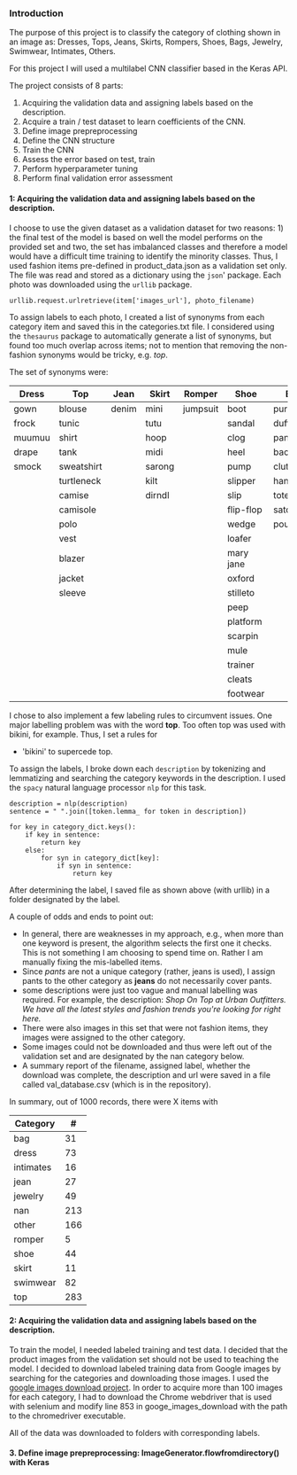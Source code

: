 
### Introduction ###
The purpose of this project is to classify the category of clothing shown in an image as:
Dresses, Tops, Jeans, Skirts, Rompers, Shoes, Bags, Jewelry, Swimwear, Intimates, Others.

For this project I will used a multilabel CNN classifier based in the Keras API.

The project consists of 8 parts:
1. Acquiring the validation data and assigning labels based on the description.  
2. Acquire a train / test dataset to learn coefficients of the CNN.
3. Define image prepreprocessing
4. Define the CNN structure
5. Train the CNN
6. Assess the error based on test, train
7. Perform hyperparameter tuning
8. Perform final validation error assessment

#### 1: Acquiring the validation data and assigning labels based on the description.  ####
I choose to use the given dataset as a validation dataset for two reasons: 1) the final test of the model is based on well
the model performs on the provided set and two, the set has imbalanced classes and therefore a model would have a difficult
time training to identify the minority classes. Thus, I used fashion items pre-defined in product_data.json as a validation set only.
The file was read and stored as a dictionary using the `json`' package. Each photo was downloaded using the `urllib` package. 

```
urllib.request.urlretrieve(item['images_url'], photo_filename)
```

To assign labels to each photo, I created a list of synonyms from each category item and saved this in the categories.txt file.
I considered using the `thesaurus` package to automatically generate a list of synonyms, but found too much overlap across items;
not to mention that removing the non-fashion synonyms would be tricky, e.g. _top_.

The set of synonyms were:

| Dress  | Top        | Jean  | Skirt  | Romper   | Shoe      | Bag      | Jewelry  | Swimwear | Intimates | Others |
|--------|------------|-------|--------|----------|-----------|----------|----------|----------|-----------|--------|
| gown   | blouse     | denim | mini   | jumpsuit | boot      | purse    | necklace | swim     | bra       | pant   |
| frock  | tunic      |       | tutu   |          | sandal    | duffel   | ring     | coverup  | panties   | short  |
| muumuu | shirt      |       | hoop   |          | clog      | pannier  | bracelet | bodysuit | lingerie  |        |
| drape  | tank       |       | midi   |          | heel      | backpack | jewel    | robe     | under     |        |
| smock  | sweatshirt |       | sarong |          | pump      | clutch   | earring  | bikini   |           |        |
|        | turtleneck |       | kilt   |          | slipper   | handbag  | brooch   |          |           |        |
|        | camise     |       | dirndl |          | slip      | tote     | chain    |          |           |        |
|        | camisole   |       |        |          | flip-flop | satchel  | choker   |          |           |        |
|        | polo       |       |        |          | wedge     | pouch    | charm    |          |           |        |
|        | vest       |       |        |          | loafer    |          | diamond  |          |           |        |
|        | blazer     |       |        |          | mary jane |          | ornament |          |           |        |
|        | jacket     |       |        |          | oxford    |          | pendant  |          |           |        |
|        | sleeve     |       |        |          | stilleto  |          | gem      |          |           |        |
|        |            |       |        |          | peep      |          | silver   |          |           |        |
|        |            |       |        |          | platform  |          | gold     |          |           |        |
|        |            |       |        |          | scarpin   |          | platinum |          |           |        |
|        |            |       |        |          | mule      |          |          |          |           |        |
|        |            |       |        |          | trainer   |          |          |          |           |        |
|        |            |       |        |          | cleats    |          |          |          |           |        |
|        |            |       |        |          | footwear  |          |          |          |           |        |


I chose to also implement a few labeling rules to circumvent issues. One major labelling problem was with the word __top__. Too
often top was used with bikini, for example. Thus, I set a rules for 
- 'bikini' to supercede top.

To assign the labels, I broke down each `description` by tokenizing and lemmatizing and searching the category keywords in the 
description. I used the `spacy` natural language processor `nlp` for this task.

```
description = nlp(description)
sentence = " ".join([token.lemma_ for token in description])

for key in category_dict.keys():
    if key in sentence:
        return key
    else:
        for syn in category_dict[key]:
            if syn in sentence:
                return key
```

After determining the label, I saved file as shown above (with urllib) in a folder designated by the label.
        
A couple of odds and ends to point out:
* In general, there are weaknesses in my approach, e.g., when more than one keyword is present, the algorithm selects the first
one it checks. This is not something I am choosing to spend time on. Rather I am manually fixing the mis-labelled items.
* Since _pants_ are not a unique category (rather, jeans is used), I assign pants to the other category as __jeans__ do not necessarily
cover pants.
* some descriptions were just too vague and manual labelling was required. For example, the description:
_Shop On Top at Urban Outfitters. We have all the latest styles and fashion trends you're looking for right here._
* There were also images in this set that were not fashion items, they images were assigned to 
the other category.
* Some images could not be downloaded and thus were left out of the validation set and are designated by the nan category below.
* A summary report of the filename, assigned label, whether the download was complete, the description and url were saved in a file called
val_database.csv (which is in the repository).

In summary, out of 1000 records, there were X items with

| Category  | #   |
|-----------|-----|
| bag       | 31  |
| dress     | 73  |
| intimates | 16  |
| jean      | 27  |
| jewelry   | 49  |
| nan       | 213 |
| other     | 166 |
| romper    | 5   |
| shoe      | 44  |
| skirt     | 11  |
| swimwear  | 82  |
| top       | 283 |

#### 2: Acquiring the validation data and assigning labels based on the description.  ####
To train the model, I needed labeled training and test data. I decided that the product images from the validation set should not
be used to teaching the model. I decided to download labeled training data from Google images by searching
for the categories and downloading those images. I used the 
[google images download project](https://github.com/hardikvasa/google-images-download). In order to acquire more than 100 images for each category,
I had to download the Chrome webdriver that is used with selenium and modify line 853 in googe_images_download with the path
to the chromedriver executable. 

All of the data was downloaded to folders with corresponding labels.

#### 3. Define image prepreprocessing: ImageGenerator.flowfromdirectory() with Keras ###